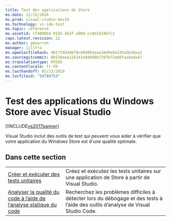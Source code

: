 ```yaml
---
title: Test des applications de Store
ms.date: 11/15/2016
ms.prod: visual-studio-dev14
ms.technology: vs-ide-test
ms.topic: reference
ms.assetid: cf4000b4-91b5-4b3f-a00d-cc8d192467c2
caps.latest.revision: 22
ms.author: gewarren
manager: jillfra
ms.openlocfilehash: 4817fdd346f8c60d061eaa18d9e8a335a5b26ea2
ms.sourcegitcommit: 8b538eea125241e9d6d8b7297b72a66faa9a4a47
ms.translationtype: MTE95
ms.contentlocale: fr-FR
ms.lasthandoff: 01/23/2019
ms.locfileid: "54784753"
---
```

# <a name="testing-store-apps-with-visual-studio"></a>Test des applications du Windows Store avec Visual Studio

[!INCLUDE[vs2017banner](../includes/vs2017banner.md)]

Visual Studio inclut des outils de test qui peuvent vous aider à vérifier que votre application du Windows Store est d'une qualité optimale.

## <a name="in-this-section"></a>Dans cette section

|||
|-|-|
|[Créer et exécuter des tests unitaires](../test/create-and-run-unit-tests-for-a-store-app-in-visual-studio.md)|Créez et exécutez les tests unitaires sur une application de Store à partir de Visual Studio.|
|[Analyser la qualité du code à l’aide de l’analyse statique du code](../test/analyze-the-code-quality-of-store-apps-using-visual-studio-static-code-analysis.md)|Recherchez les problèmes difficiles à détecter lors du débogage et des tests à l’aide des outils d’analyse de Visual Studio Code.|